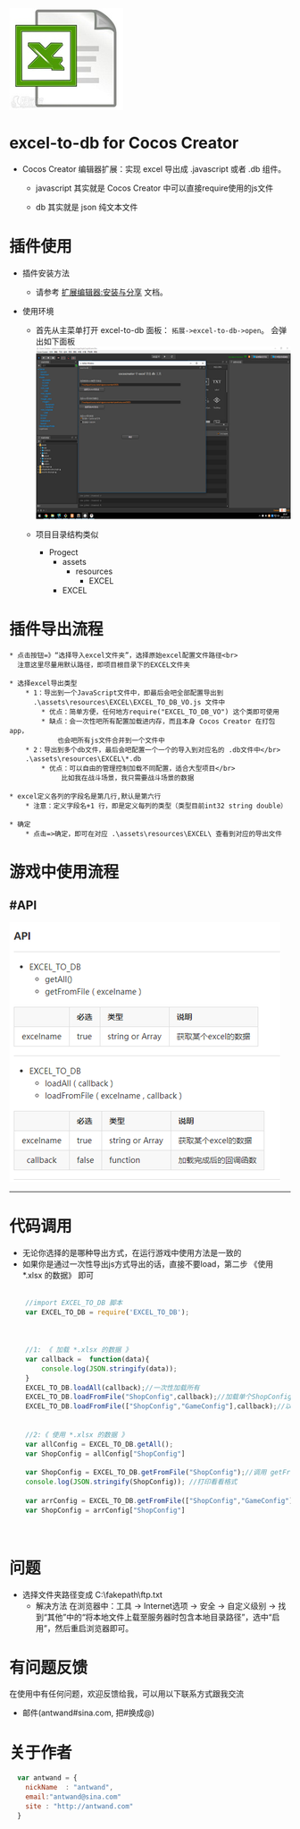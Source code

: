 ![excel-to-db](res/excel-to-db-logo.jpg)

# excel-to-db for Cocos Creator 




* Cocos Creator 编辑器扩展：实现 excel 导出成 .javascript 或者 .db  组件。

    *  javascript 其实就是 Cocos Creator 中可以直接require使用的js文件 
      
    *  db 其实就是 json 纯文本文件 






# 插件使用 #
* 插件安装方法
    *  请参考 [扩展编辑器:安装与分享](http://www.cocos.com/docs/creator/extension/install-and-share.html) 文档。

* 使用环境
    *  首先从主菜单打开 excel-to-db 面板： `拓展->excel-to-db->open`。 会弹出如下面板
    ![mahua](res/excel-to-db-open.png)

    * 项目目录结构类似
        * Progect
            * assets
                * resources
                    * EXCEL
            * EXCEL
        


# 插件导出流程 #

    * 点击按钮=》“选择导入excel文件夹”，选择原始excel配置文件路径<br>
      注意这里尽量用默认路径，即项目根目录下的EXCEL文件夹
    
    * 选择excel导出类型
        * 1：导出到一个JavaScript文件中，即最后会吧全部配置导出到 
          .\assets\resources\EXCEL\EXCEL_TO_DB_VO.js 文件中
            * 优点：简单方便，任何地方require("EXCEL_TO_DB_VO") 这个类即可使用
            * 缺点：会一次性吧所有配置加载进内存，而且本身 Cocos Creator 在打包app，
                也会吧所有js文件合并到一个文件中
        * 2：导出到多个db文件，最后会吧配置一个一个的导入到对应名的 .db文件中</br>
        .\assets\resources\EXCEL\*.db 
            * 优点：可以自由的管理控制加载不同配置，适合大型项目</br>
                 比如我在战斗场景，我只需要战斗场景的数据

    * excel定义各列的字段名是第几行,默认是第六行
        * 注意：定义字段名+1 行，即是定义每列的类型（类型目前int32 string double） 
        
    * 确定
        * 点击=>确定，即可在对应 .\assets\resources\EXCEL\ 查看到对应的导出文件






# 游戏中使用流程 #

#API
---
![excel-to-db](res/excel-to-db-api.png)


---




# 代码调用 #
* 无论你选择的是哪种导出方式，在运行游戏中使用方法是一致的
* 如果你是通过一次性导出js方式导出的话，直接不要load，第二步 《使用 *.xlsx 的数据》 即可

```javascript
    
    //import EXCEL_TO_DB 脚本
    var EXCEL_TO_DB = require('EXCEL_TO_DB');

   

    //1: 《 加载 *.xlsx 的数据 》
    var callback =  function(data){
        console.log(JSON.stringify(data));
    }
    EXCEL_TO_DB.loadAll(callback);//一次性加载所有
    EXCEL_TO_DB.loadFromFile("ShopConfig",callback);//加载单个ShopConfig.db文件
    EXCEL_TO_DB.loadFromFile(["ShopConfig","GameConfig"],callback);//以数组方式加载多个db文件


    //2:《 使用 *.xlsx 的数据 》
    var allConfig = EXCEL_TO_DB.getAll();
    var ShopConfig = allConfig["ShopConfig"]
    
    var ShopConfig = EXCEL_TO_DB.getFromFile("ShopConfig");//调用 getFromFile 获取 
    console.log(JSON.stringify(ShopConfig)); //打印看看格式 

    var arrConfig = EXCEL_TO_DB.getFromFile(["ShopConfig","GameConfig"]);//以数组方式获取多个
    var ShopConfig = arrConfig["ShopConfig"]

   

```



# 问题 #
* 选择文件夹路径变成 C:\fakepath\ftp.txt
    *  解决方法
    在浏览器中：工具 -> Internet选项 -> 安全 -> 自定义级别 -> 找到“其他”中的“将本地文件上载至服务器时包含本地目录路径”，选中“启用”，然后重启浏览器即可。




# 有问题反馈 #
在使用中有任何问题，欢迎反馈给我，可以用以下联系方式跟我交流

* 邮件(antwand#sina.com, 把#换成@)


# 关于作者 #

```javascript
  var antwand = {
    nickName  : "antwand",
    email:"antwand@sina.com"
    site : "http://antwand.com"
  }
```

